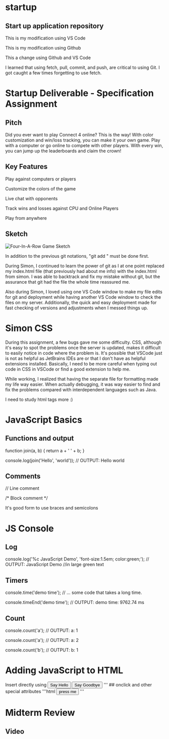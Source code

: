 # startup
## Start up application repository

  This is my modification using VS Code

  This is my modification using Github

  This a change using Github and VS Code

I learned that using fetch, pull, commit, and push, are critical to using Git. I got caught a few times forgetting to use fetch.
# Startup Deliverable - Specification Assignment
## Pitch
  Did you ever want to play Connect 4 online? This is the way! With color customization and win/loss tracking, you can make it your own game. Play with a computer or go online to compete with other players. With every win, you can jump up the leaderboards and claim the crown! 
## Key Features
  Play against computers or players
  
  Customize the colors of the game
  
  Live chat with opponents
  
  Track wins and losses against CPU and Online Players
  
  Play from anywhere
## Sketch
  ![Four-In-A-Row Game Sketch](https://user-images.githubusercontent.com/21244160/215238250-3f4565ae-d5c4-4c1f-ac44-b97df4608af3.png)

In addition to the previous git notations, "git add <file>" must be done first.

During Simon, I continued to learn the power of git as I at one point replaced my index.html file (that previously had about me info) with the index.html from simon. I was able to backtrack and fix my mistake without git, but the assurance that git had the file the whole time reassured me.

Also during Simon, I loved using one VS Code window to make my file edits for git and deployment while having another VS Code window to check the files on my server. Additionally, the quick and easy deployment made for fast checking of versions and adjustments when I messed things up.
# Simon CSS
During this assignment, a few bugs gave me some difficulty. CSS, although it's easy to spot the problems once the server is updated, makes it difficult to easily notice in code where the problem is. It's possible that VSCode just is not as helpful as JetBrains IDEs are or that I don't have as helpful extensions installed.
Basically, I need to be more careful when typing out code in CSS in VSCode or find a good extension to help me.

While working, I realized that having the separate file for formatting made my life way easier. When actually debugging, it was way easier to find and fix the problems compared with interdependent languages such as Java.

I need to study html tags more :)

# JavaScript Basics
## Functions and output

function join(a, b) {
  return a + ' ' + b;
}

console.log(join('Hello', 'world'));
// OUTPUT: Hello world

## Comments

// Line comment

/*
Block comment
*/

It's good form to use braces and semicolons

# JS Console
## Log
console.log('%c JavaScript Demo', 'font-size:1.5em; color:green;');
// OUTPUT: JavaScript Demo //in large green text

## Timers
console.time('demo time');
// ... some code that takes a long time.

console.timeEnd('demo time');
// OUTPUT: demo time: 9762.74 ms

## Count
console.count('a');
// OUTPUT: a: 1

console.count('a');
// OUTPUT: a: 2

console.count('b');
// OUTPUT: b: 1

# Adding JavaScript to HTML
Insert directly using <script> or referect using src attribute
## index.js
'''js
function sayHello() {
  console.log('hello');
}
'''
## index.html
'''html
<head>
  <script src="javascript.js"></script>
</head>
<body>
  <button onclick="sayHello()">Say Hello</button>
  <button onclick="sayGoodbye()">Say Goodbye</button>
  <script>
    function sayGoodbye() {
      alert('Goodbye');
    }
  </script>
</body>
'''
## onclick and other special attributes
'''html
<button onClick="let i=1;i++;console.log(i)">press me</button>
<!-- OUTPUT: 2 -->
'''

# Midterm Review
## Video
